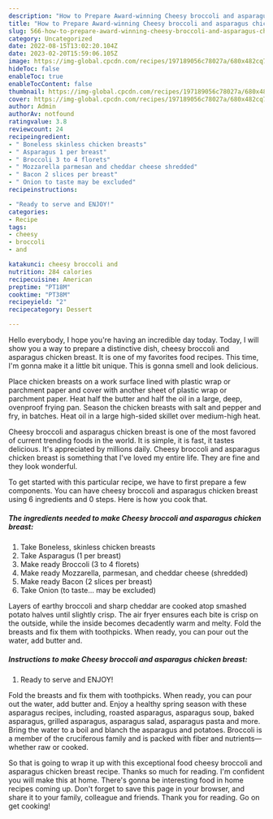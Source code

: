 ```yaml
---
description: "How to Prepare Award-winning Cheesy broccoli and asparagus chicken breast"
title: "How to Prepare Award-winning Cheesy broccoli and asparagus chicken breast"
slug: 566-how-to-prepare-award-winning-cheesy-broccoli-and-asparagus-chicken-breast
category: Uncategorized
date: 2022-08-15T13:02:20.104Z
date: 2023-02-20T15:59:06.105Z
image: https://img-global.cpcdn.com/recipes/197189056c78027a/680x482cq70/cheesy-broccoli-and-asparagus-chicken-breast-recipe-main-photo.jpg
hideToc: false
enableToc: true
enableTocContent: false
thumbnail: https://img-global.cpcdn.com/recipes/197189056c78027a/680x482cq70/cheesy-broccoli-and-asparagus-chicken-breast-recipe-main-photo.jpg
cover: https://img-global.cpcdn.com/recipes/197189056c78027a/680x482cq70/cheesy-broccoli-and-asparagus-chicken-breast-recipe-main-photo.jpg
author: Admin
authorAv: notfound
ratingvalue: 3.8
reviewcount: 24
recipeingredient:
- " Boneless skinless chicken breasts"
- " Asparagus 1 per breast"
- " Broccoli 3 to 4 florets"
- " Mozzarella parmesan and cheddar cheese shredded"
- " Bacon 2 slices per breast"
- " Onion to taste may be excluded"
recipeinstructions:

- "Ready to serve and ENJOY!"
categories:
- Recipe
tags:
- cheesy
- broccoli
- and

katakunci: cheesy broccoli and 
nutrition: 284 calories
recipecuisine: American
preptime: "PT18M"
cooktime: "PT38M"
recipeyield: "2"
recipecategory: Dessert

---
```



Hello everybody, I hope you're having an incredible day today. Today, I will show you a way to prepare a distinctive dish, cheesy broccoli and asparagus chicken breast. It is one of my favorites food recipes. This time, I'm gonna make it a little bit unique. This is gonna smell and look delicious.

Place chicken breasts on a work surface lined with plastic wrap or parchment paper and cover with another sheet of plastic wrap or parchment paper. Heat half the butter and half the oil in a large, deep, ovenproof frying pan. Season the chicken breasts with salt and pepper and fry, in batches. Heat oil in a large high-sided skillet over medium-high heat.

Cheesy broccoli and asparagus chicken breast is one of the most favored of current trending foods in the world. It is simple, it is fast, it tastes delicious. It's appreciated by millions daily. Cheesy broccoli and asparagus chicken breast is something that I've loved my entire life. They are fine and they look wonderful.


To get started with this particular recipe, we have to first prepare a few components. You can have cheesy broccoli and asparagus chicken breast using 6 ingredients and 0 steps. Here is how you cook that.

<!--inarticleads1-->

##### The ingredients needed to make Cheesy broccoli and asparagus chicken breast:

1. Take  Boneless, skinless chicken breasts
1. Take  Asparagus (1 per breast)
1. Make ready  Broccoli (3 to 4 florets)
1. Make ready  Mozzarella, parmesan, and cheddar cheese (shredded)
1. Make ready  Bacon (2 slices per breast)
1. Take  Onion (to taste... may be excluded)


Layers of earthy broccoli and sharp cheddar are cooked atop smashed potato halves until slightly crisp. The air fryer ensures each bite is crisp on the outside, while the inside becomes decadently warm and melty. Fold the breasts and fix them with toothpicks. When ready, you can pour out the water, add butter and. 

<!--inarticleads2-->

##### Instructions to make Cheesy broccoli and asparagus chicken breast:


1. Ready to serve and ENJOY!

Fold the breasts and fix them with toothpicks. When ready, you can pour out the water, add butter and. Enjoy a healthy spring season with these asparagus recipes, including, roasted asparagus, asparagus soup, baked asparagus, grilled asparagus, asparagus salad, asparagus pasta and more. Bring the water to a boil and blanch the asparagus and potatoes. Broccoli is a member of the cruciferous family and is packed with fiber and nutrients—whether raw or cooked. 

So that is going to wrap it up with this exceptional food cheesy broccoli and asparagus chicken breast recipe. Thanks so much for reading. I'm confident you will make this at home. There's gonna be interesting food in home recipes coming up. Don't forget to save this page in your browser, and share it to your family, colleague and friends. Thank you for reading. Go on get cooking!
